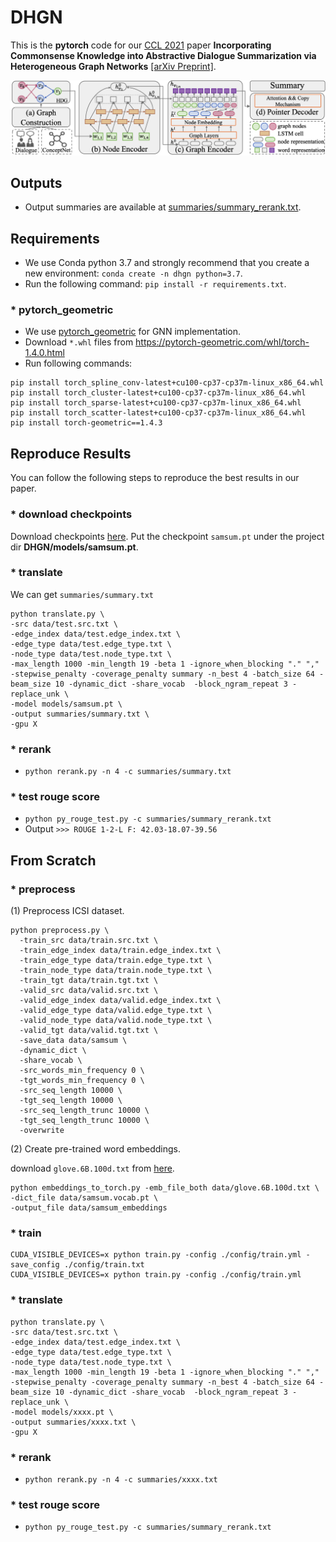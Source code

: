 # DHGN

This is the **pytorch** code for our [CCL 2021](http://cips-cl.org/static/CCL2021/index.html) paper **Incorporating Commonsense Knowledge into Abstractive Dialogue Summarization via Heterogeneous Graph Networks** [[arXiv Preprint]](https://arxiv.org/abs/2010.10044).

<p align="center">
  <img src="pic/1.png" width="600">
</p>

## Outputs
* Output summaries are available at [summaries/summary_rerank.txt](https://github.com/xcfcode/DHGN/blob/main/summaries/summary_rerank.txt).

## Requirements
* We use Conda python 3.7 and strongly recommend that you create a new environment: `conda create -n dhgn python=3.7`.
* Run the following command: `pip install -r requirements.txt`.
### * pytorch_geometric
* We use [pytorch_geometric](https://github.com/rusty1s/pytorch_geometric) for GNN implementation.
* Download `*.whl` files from https://pytorch-geometric.com/whl/torch-1.4.0.html
* Run following commands:
```
pip install torch_spline_conv-latest+cu100-cp37-cp37m-linux_x86_64.whl
pip install torch_cluster-latest+cu100-cp37-cp37m-linux_x86_64.whl
pip install torch_sparse-latest+cu100-cp37-cp37m-linux_x86_64.whl
pip install torch_scatter-latest+cu100-cp37-cp37m-linux_x86_64.whl
pip install torch-geometric==1.4.3
```

## Reproduce Results
You can follow the following steps to reproduce the best results in our paper.

### * download checkpoints
Download checkpoints [here](https://drive.google.com/drive/folders/1DY3ZS5_b4nTtWftkWYqgQ3Ip0LoQcfZc?usp=sharing). Put the checkpoint `samsum.pt` under the project dir **DHGN/models/samsum.pt**.

### * translate
We can get `summaries/summary.txt`
```
python translate.py \
-src data/test.src.txt \
-edge_index data/test.edge_index.txt \
-edge_type data/test.edge_type.txt \
-node_type data/test.node_type.txt \
-max_length 1000 -min_length 19 -beta 1 -ignore_when_blocking "." "," -stepwise_penalty -coverage_penalty summary -n_best 4 -batch_size 64 -beam_size 10 -dynamic_dict -share_vocab  -block_ngram_repeat 3 -replace_unk \
-model models/samsum.pt \
-output summaries/summary.txt \
-gpu X
```
### * rerank
* `python rerank.py -n 4 -c summaries/summary.txt`

### * test rouge score
* `python py_rouge_test.py -c summaries/summary_rerank.txt`
* Output `>>> ROUGE 1-2-L F: 42.03-18.07-39.56`


## From Scratch
### * preprocess
(1) Preprocess ICSI dataset.

```
python preprocess.py \
  -train_src data/train.src.txt \
  -train_edge_index data/train.edge_index.txt \
  -train_edge_type data/train.edge_type.txt \
  -train_node_type data/train.node_type.txt \
  -train_tgt data/train.tgt.txt \
  -valid_src data/valid.src.txt \
  -valid_edge_index data/valid.edge_index.txt \
  -valid_edge_type data/valid.edge_type.txt \
  -valid_node_type data/valid.node_type.txt \
  -valid_tgt data/valid.tgt.txt \
  -save_data data/samsum \
  -dynamic_dict \
  -share_vocab \
  -src_words_min_frequency 0 \
  -tgt_words_min_frequency 0 \
  -src_seq_length 10000 \
  -tgt_seq_length 10000 \
  -src_seq_length_trunc 10000 \
  -tgt_seq_length_trunc 10000 \
  -overwrite
```

(2) Create pre-trained word embeddings.

download `glove.6B.100d.txt` from [here](https://drive.google.com/drive/folders/1GDc-7rYnGczxbKSiQo0YFXeTfDvAU-16?usp=sharing).

```
python embeddings_to_torch.py -emb_file_both data/glove.6B.100d.txt \
-dict_file data/samsum.vocab.pt \
-output_file data/samsum_embeddings
```

### * train
```
CUDA_VISIBLE_DEVICES=x python train.py -config ./config/train.yml -save_config ./config/train.txt
CUDA_VISIBLE_DEVICES=x python train.py -config ./config/train.yml

```

### * translate
```
python translate.py \
-src data/test.src.txt \
-edge_index data/test.edge_index.txt \
-edge_type data/test.edge_type.txt \
-node_type data/test.node_type.txt \
-max_length 1000 -min_length 19 -beta 1 -ignore_when_blocking "." "," -stepwise_penalty -coverage_penalty summary -n_best 4 -batch_size 64 -beam_size 10 -dynamic_dict -share_vocab  -block_ngram_repeat 3 -replace_unk \
-model models/xxxx.pt \
-output summaries/xxxx.txt \
-gpu X
```

### * rerank
* `python rerank.py -n 4 -c summaries/xxxx.txt`

### * test rouge score
* `python py_rouge_test.py -c summaries/summary_rerank.txt`